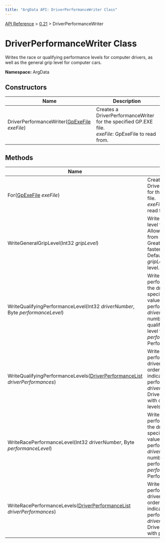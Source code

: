```yaml
---
title: "ArgData API: DriverPerformanceWriter Class"
---
```


[API Reference](/argdata/api/) &gt; [0.21](/argdata/api/0.21/) &gt; DriverPerformanceWriter

# DriverPerformanceWriter Class

Writes the race or qualifying performance levels for computer drivers,
as well as the general grip level for computer cars.

**Namespace:** ArgData

## Constructors

<table class="table table-bordered table-striped ">
<thead>
  <tr>
    <th>Name</th>
    <th>Description</th>
  </tr>
</thead>
<tbody>
  <tr>
    <td>DriverPerformanceWriter(<a href="/argdata/api/0.21/gpexefile/">GpExeFile</a> <em>exeFile</em>)</td>
    <td>Creates a DriverPerformanceWriter for the specified GP.EXE file.<br /><em>exeFile</em>: GpExeFile to read from.<br /></td>
  </tr>
</tbody>
</table>


## Methods

<table class="table table-bordered table-striped ">
<thead>
  <tr>
    <th>Name</th>
    <th>Description</th>
  </tr>
</thead>
<tbody>
  <tr>
    <td>For(<a href="/argdata/api/0.21/gpexefile/">GpExeFile</a> <em>exeFile</em>)</td>
    <td>Creates a DriverPerformanceWriter for the specified GP.EXE file.<br /><em>exeFile</em>: GpExeFile to read from.<br /></td>
  </tr>
  <tr>
    <td>WriteGeneralGripLevel(Int32 <em>gripLevel</em>)</td>
    <td>Writes the general grip level for computer cars. Allowed values range from 1 to 100.<br />Greater values mean faster computer cars. Default value is 1.<br /><em>gripLevel</em>: General grip level.<br /></td>
  </tr>
  <tr>
    <td>WriteQualifyingPerformanceLevel(Int32 <em>driverNumber</em>, Byte <em>performanceLevel</em>)</td>
    <td>Writes the qualifying performance level for the driver with the specified number. Lower value indicates higher performance.<br /><em>driverNumber</em>: Driver number to write qualifying performance level for.<br /><em>performanceLevel</em>: Performance level.<br /></td>
  </tr>
  <tr>
    <td>WriteQualifyingPerformanceLevels(<a href="/argdata/api/0.21/driverperformancelist/">DriverPerformanceList</a> <em>driverPerformances</em>)</td>
    <td>Writes the qualifying performance level for all drivers in numerical order. Lower value indicates higher performance.<br /><em>driverPerformances</em>: DriverPerformanceList with of performance levels.<br /></td>
  </tr>
  <tr>
    <td>WriteRacePerformanceLevel(Int32 <em>driverNumber</em>, Byte <em>performanceLevel</em>)</td>
    <td>Writes the race performance level for the driver with the specified number. Lower value indicates higher performance.<br /><em>driverNumber</em>: Driver number to write race performance level for.<br /><em>performanceLevel</em>: Performance level.<br /></td>
  </tr>
  <tr>
    <td>WriteRacePerformanceLevels(<a href="/argdata/api/0.21/driverperformancelist/">DriverPerformanceList</a> <em>driverPerformances</em>)</td>
    <td>Writes the race performance level for all drivers in numerical order. Lower value indicates higher performance.<br /><em>driverPerformances</em>: DriverPerformanceList with performance levels.<br /></td>
  </tr>
</tbody>
</table>


